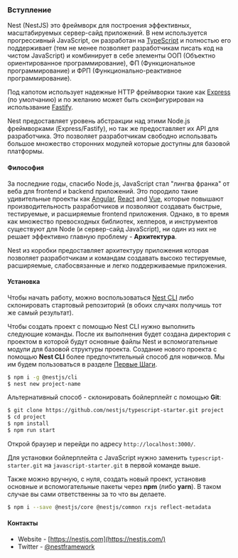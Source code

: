 ### Вступление

Nest (NestJS) это фреймворк для построения эффективных, масштабируемых сервер-сайд приложений. В нем используется прогрессивный JavaScript, он разработан на [TypeScript](http://www.typescriptlang.org/) и полностью его поддерживает (тем не менее позволяет разработчикам писать код на чистом JavaScript) и комбинирует в себе элементы ООП (Объектно ориентированное программирование), ФП (Функциональное программирование) и ФРП (Функционально-реактивное программирование).

Под капотом использует надежные HTTP фреймворки такие как [Express](https://expressjs.com/) (по умолчанию) и по желанию может быть сконфигурирован на использвание [Fastify](https://github.com/fastify/fastify).

Nest предоставляет уровень абстракции над этими Node.js фреймворками (Express/Fastify), но так же предоставляет их API для разработчика. Это позволяет разработчикам свободно использвать большое множество сторонних модулей которые доступны для базовой платформы.

#### Философия

За последние годы, спасибо Node.js, JavaScript стал "лингва франка" от веба для frontend и backend приложений. Это породило такие удивительные проекты как [Angular](https://angular.io/), [React](https://github.com/facebook/react) and [Vue](https://github.com/vuejs/vue), которые повышают производительность разработчиков и позволяют создавать быстрые, тестируемые, и расширяемые frontend приложения. Однако, в то время как множество превосходных библиотек, хелперов, и инструментов существуют для Node (и сервер-сайд JavaScript), ни один из них не решает эффективно главную проблему - **Архитектура**.

Nest из коробки предоставляет архитектуру приложения которая позволяет разработчикам и командам создавать высоко тестируемые, расширяемые, слабосвязанные и легко поддерживаемые приложения.

#### Установка

Чтобы начать работу, можно воспользоваться [Nest CLI](/cli/overview) либо склонировать стартовый репозиторий (в обоих случаях получишь тот же самый результат).

Чтобы создать проект с помощью Nest CLI нужно выполнить следующие команды. После их выполнения будет создана директория с проектом в которой будут основные файлы Nest и вспомогательные модули для базовой структуры проекта. Создание нового проекта с помощью **Nest CLI** более предпочтительный способ для новичков. Мы им будем пользоваться в разделе [Первые Шаги](first-steps).

```bash
$ npm i -g @nestjs/cli
$ nest new project-name
```

Альтернативный способ - склонировать бойлерплейт с помощью **Git**:

```bash
$ git clone https://github.com/nestjs/typescript-starter.git project
$ cd project
$ npm install
$ npm run start
```

Открой браузер и перейди по адресу `http://localhost:3000/`.

Для установки бойлерплейта с JavaScript нужно заменить `typescript-starter.git` на `javascript-starter.git` в первой команде выше.

Также можно вручную, с нуля, создать новый проект, установив основные и вспомогательные пакеты через **npm** (либо **yarn**). В таком случае вы сами ответственны за то что вы делаете.

```bash
$ npm i --save @nestjs/core @nestjs/common rxjs reflect-metadata
```

#### Контакты

- Website - [https://nestjs.com](https://nestjs.com/)
- Twitter - [@nestframework](https://twitter.com/nestframework)
